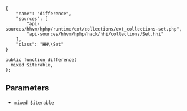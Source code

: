 ``` yamlmeta
{
    "name": "difference",
    "sources": [
        "api-sources/hhvm/hphp/runtime/ext/collections/ext_collections-set.php",
        "api-sources/hhvm/hphp/hack/hhi/collections/Set.hhi"
    ],
    "class": "HH\\Set"
}
```




``` Hack
public function difference(
  mixed $iterable,
);
```




## Parameters




+ ` mixed $iterable `
<!-- HHAPIDOC -->
